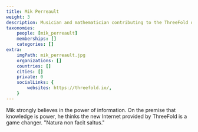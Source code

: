```yaml
---
title: Mik Perreault
weight: 3
description: Musician and mathematician contributing to the ThreeFold documentation.
taxonomies:
    people: [mik_perreault]
    memberships: []
    categories: []
extra:
    imgPath: mik_perreault.jpg
    organizations: []
    countries: []
    cities: []
    private: 0
    socialLinks: {
        websites: https://threefold.io/,
    }
---
```



Mik strongly believes in the power of information. On the premise that knowledge is power, he thinks the new Internet provided by ThreeFold is a game changer. "Natura non facit saltus."

